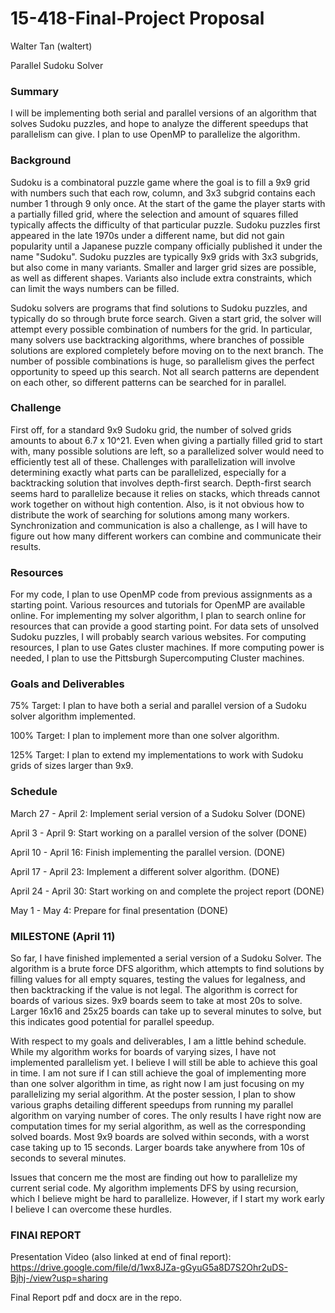 # 15-418-Final-Project Proposal

Walter Tan (waltert)

Parallel Sudoku Solver

### Summary
I will be implementing both serial and parallel versions of an algorithm that solves Sudoku puzzles, and hope to analyze the different speedups that parallelism can give. I plan to use OpenMP to parallelize the algorithm.

### Background 
Sudoku is a combinatoral puzzle game where the goal is to fill a 9x9 grid with numbers such that each row, column, and 3x3 subgrid contains each number 1 through 9 only once. At the start of the game the player starts with a partially filled grid, where the selection and amount of squares filled typically affects the difficulty of that particular puzzle. Sudoku puzzles first appeared in the late 1970s under a different name, but did not gain popularity until a Japanese puzzle company officially published it under the name "Sudoku". Sudoku puzzles are typically 9x9 grids with 3x3 subgrids, but also come in many variants. Smaller and larger grid sizes are possible, as well as different shapes. Variants also include extra constraints, which can limit the ways numbers can be filled.

Sudoku solvers are programs that find solutions to Sudoku puzzles, and typically do so through brute force search. Given a start grid, the solver will attempt every possible combination of numbers for the grid. In particular, many solvers use backtracking algorithms, where branches of possible solutions are explored completely before moving on to the next branch. The number of possible combinations is huge, so parallelism gives the perfect opportunity to speed up this search. Not all search patterns are dependent on each other, so different patterns can be searched for in parallel.

### Challenge
First off, for a standard 9x9 Sudoku grid, the number of solved grids amounts to about 6.7 x 10^21. Even when giving a partially filled grid to start with, many possible solutions are left, so a parallelized solver would need to efficiently test all of these. Challenges with parallelization will involve determining exactly what parts can be parallelized, especially for a backtracking solution that involves depth-first search. Depth-first search seems hard to parallelize because it relies on stacks, which threads cannot work together on without high contention. Also, is it not obvious how to distribute the work of searching for solutions among many workers. Synchronization and communication is also a challenge, as I will have to figure out how many different workers can combine and communicate their results.

### Resources
For my code, I plan to use OpenMP code from previous assignments as a starting point. Various resources and tutorials for OpenMP are available online. For implementing my solver algorithm, I plan to search online for resources that can provide a good starting point. For data sets of unsolved Sudoku puzzles, I will probably search various websites. For computing resources, I plan to use Gates cluster machines. If more computing power is needed, I plan to use the Pittsburgh Supercomputing Cluster machines. 

### Goals and Deliverables
75% Target: I plan to have both a serial and parallel version of a Sudoku solver algorithm implemented.

100% Target: I plan to implement more than one solver algorithm. 

125% Target: I plan to extend my implementations to work with Sudoku grids of sizes larger than 9x9.

### Schedule
March 27 - April 2: Implement serial version of a Sudoku Solver (DONE)

April 3 - April 9: Start working on a parallel version of the solver (DONE)

April 10 - April 16: Finish implementing the parallel version. (DONE)

April 17 - April 23: Implement a different solver algorithm. (DONE)

April 24 - April 30: Start working on and complete the project report (DONE)

May 1 - May 4: Prepare for final presentation (DONE)

### MILESTONE (April 11)
So far, I have finished implemented a serial version of a Sudoku Solver. The algorithm is a brute force DFS algorithm, which attempts to find solutions by filling values for all empty squares, testing the values for legalness, and then backtracking if the value is not legal. The algorithm is correct for boards of various sizes. 9x9 boards seem to take at most 20s to solve. Larger 16x16 and 25x25 boards can take up to several minutes to solve, but this indicates good potential for parallel speedup.

With respect to my goals and deliverables, I am a little behind schedule. While my algorithm works for boards of varying sizes, I have not implemented parallelism yet. I believe I will still be able to achieve this goal in time. I am not sure if I can still achieve the goal of implementing more than one solver algorithm in time, as right now I am just focusing on my parallelizing my serial algorithm. At the poster session, I plan to show various graphs detailing different speedups from running my parallel algorithm on varying number of cores. The only results I have right now are computation times for my serial algorithm, as well as the corresponding solved boards. Most 9x9 boards are solved within seconds, with a worst case taking up to 15 seconds. Larger boards take anywhere from 10s of seconds to several minutes.

Issues that concern me the most are finding out how to parallelize my current serial code. My algorithm implements DFS by using recursion, which I believe might be hard to parallelize. However, if I start my work early I believe I can overcome these hurdles.

### FINAl REPORT

Presentation Video (also linked at end of final report): https://drive.google.com/file/d/1wx8JZa-gGyuG5a8D7S2Ohr2uDS-Bjhj-/view?usp=sharing

Final Report pdf and docx are in the repo.
